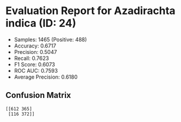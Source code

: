 # Evaluation Report for Azadirachta indica (ID: 24)
- Samples: 1465 (Positive: 488)
- Accuracy: 0.6717
- Precision: 0.5047
- Recall: 0.7623
- F1 Score: 0.6073
- ROC AUC: 0.7593
- Average Precision: 0.6180

## Confusion Matrix
```
[[612 365]
 [116 372]]
```